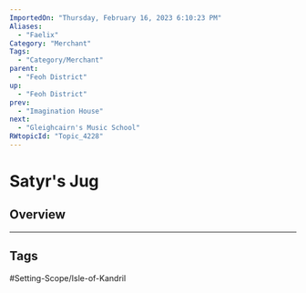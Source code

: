 ```yaml
---
ImportedOn: "Thursday, February 16, 2023 6:10:23 PM"
Aliases:
  - "Faelix"
Category: "Merchant"
Tags:
  - "Category/Merchant"
parent:
  - "Feoh District"
up:
  - "Feoh District"
prev:
  - "Imagination House"
next:
  - "Gleighcairn's Music School"
RWtopicId: "Topic_4228"
---
```

# Satyr's Jug
## Overview

---
## Tags
#Setting-Scope/Isle-of-Kandril

